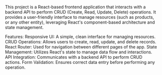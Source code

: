 
This project is a React-based frontend application that interacts with a backend API 
to perform CRUD (Create, Read, Update, Delete) operations. 
It provides a user-friendly interface to manage resources (such as products, or any other entity),
leveraging React's component-based architecture and state management.

Features:
Responsive UI: A simple, clean interface for managing resources.
CRUD Operations: Allows users to create, read, update, and delete records.
React Router: Used for navigation between different pages of the app.
State Management: Utilizes React's state to manage data flow and interactions.
API Integration: Communicates with a backend API to perform CRUD actions.
Form Validation: Ensures correct data entry before performing any operation.
